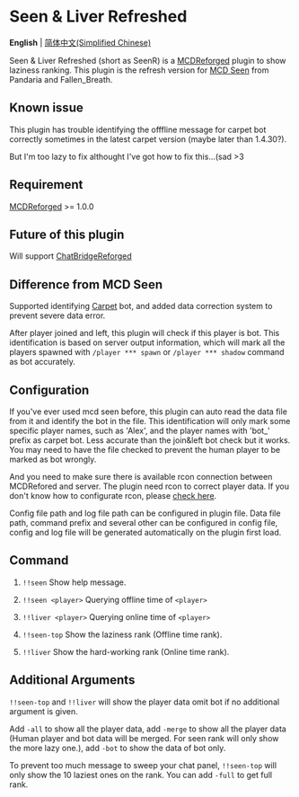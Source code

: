 # Seen & Liver Refreshed
  **English** | [简体中文(Simplified Chinese)](https://github.com/ra1ny-yuki/mcdr-seen-refreshed/blob/main/README_zh.md)

Seen & Liver Refreshed (short as SeenR) is a [MCDReforged](https://github.com/Fallen-Breath/MCDReforged) plugin to show laziness ranking. This plugin is the refresh version for [MCD Seen](https://github.com/TISUnion/Seen/) from Pandaria and Fallen_Breath.

## Known issue

This plugin has trouble identifying the offfline message for carpet bot correctly sometimes in the latest carpet version (maybe later than 1.4.30?).

But I'm too lazy to fix althought I've got how to fix this...(sad >3

## Requirement

[MCDReforged](https://github.com/Fallen-Breath/MCDReforged) >= 1.0.0

## Future of this plugin

Will support [ChatBridgeReforged](https://github.com/rickyhoho/ChatBridgeReforged)

## Difference from MCD Seen

Supported identifying [Carpet](https://github.com/gnembon/fabric-carpet) bot, and added data correction system to prevent severe data error.

After player joined and left, this plugin will check if this player is bot. This identification is based on server output information, which will mark all the players spawned with `/player *** spawn` or `/player *** shadow` command as bot accurately. 

## Configuration

If you've ever used mcd seen before, this plugin can auto read the data file from it and identify the bot in the file. This identification will only mark some specific player names, such as 'Alex', and the player names with 'bot_' prefix as carpet bot. Less accurate than the join&left bot check but it works. You may need to have the file checked to prevent the human player to be marked as bot wrongly.

And you need to make sure there is available rcon connection between MCDRefored and server. The plugin need rcon to correct player data. If you don't know how to configurate rcon, please [check here](https://mcdreforged.readthedocs.io/en/latest/configure.html?highlight=rcon#rcon).

Config file path and log file path can be configured in plugin file. Data file path, command prefix and several other can be configured in config file, config and log file will be generated automatically on the plugin first load.

## Command

1. `!!seen` Show help message.

2. `!!seen <player>` Querying offline time of `<player>`

3. `!!liver <player>` Querying online time of `<player>`

4. `!!seen-top` Show the laziness rank (Offline time rank).

5. `!!liver` Show the hard-working rank (Online time rank).

   

## Additional Arguments

`!!seen-top` and `!!liver` will show the player data omit bot if no additional argument is given. 

Add `-all` to show all the player data, add `-merge` to show all the player data (Human player and bot data will be merged. For seen rank will only show the more lazy one.), add `-bot` to show the data of bot only.

To prevent too much message to sweep your chat panel, `!!seen-top` will only show the 10 laziest ones on the rank. You can add `-full` to get full rank.

